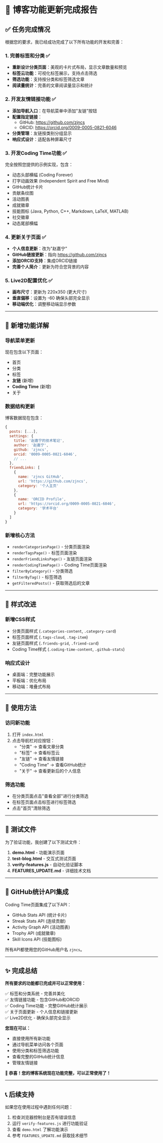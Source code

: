 # 🎉 博客功能更新完成报告

## ✅ 任务完成情况

根据您的要求，我已经成功完成了以下所有功能的开发和完善：

### 1. 完善标签和分类 ✅
- **重新设计分类页面**：美观的卡片式布局，显示文章数量和预览
- **标签云功能**：可视化标签展示，支持点击筛选
- **筛选功能**：支持按分类和标签筛选文章
- **阅读量统计**：完善的文章阅读量显示和统计

### 2. 开发友情链接功能 ✅
- **添加导航入口**：在导航菜单中添加"友链"按钮
- **配置指定链接**：
  - GitHub: https://github.com/zjncs
  - ORCID: https://orcid.org/0009-0005-0821-6046
- **分类管理**：友链按类别分组显示
- **响应式设计**：适配各种屏幕尺寸

### 3. 开发Coding Time功能 ✅
完全按照您提供的示例实现，包含：
- 动态头部横幅 (Coding Forever)
- 打字动画效果 (Independent Spirit and Free Mind)
- GitHub统计卡片
- 贡献条纹图
- 活动图表
- 成就徽章
- 技能图标 (Java, Python, C++, Markdown, LaTeX, MATLAB)
- 社交徽章
- 动态尾部横幅

### 4. 更新关于页面 ✅
- **个人信息更新**：改为"赵嘉宁"
- **GitHub链接更新**：指向 https://github.com/zjncs
- **添加ORCID支持**：集成ORCID链接
- **完善个人简介**：更新为符合您背景的内容

### 5. Live2D配置优化 ✅
- **画布尺寸**：更新为 220x350 (更大尺寸)
- **垂直偏移**：设置为 -60 确保头部完全显示
- **移动端优化**：调整移动端显示参数

---

## 🚀 新增功能详解

### 导航菜单更新
现在包含以下页面：
- 首页
- 分类
- 标签
- **友链** (新增)
- **Coding Time** (新增)
- 关于

### 数据结构更新
博客数据现在包含：
```javascript
{
  posts: [...],
  settings: {
    title: '赵嘉宁的技术笔记',
    author: '赵嘉宁',
    github: 'zjncs',
    orcid: '0009-0005-0821-6046',
    // ...
  },
  friendLinks: [
    {
      name: 'zjncs GitHub',
      url: 'https://github.com/zjncs',
      category: '个人主页'
    },
    {
      name: 'ORCID Profile', 
      url: 'https://orcid.org/0009-0005-0821-6046',
      category: '学术平台'
    }
  ]
}
```

### 新增核心方法
- `renderCategoriesPage()` - 分类页面渲染
- `renderTagsPage()` - 标签页面渲染
- `renderFriendLinksPage()` - 友链页面渲染
- `renderCodingTimePage()` - Coding Time页面渲染
- `filterByCategory()` - 分类筛选
- `filterByTag()` - 标签筛选
- `getFilteredPosts()` - 获取筛选后的文章

---

## 🎨 样式改进

### 新增CSS样式
- 分类页面样式 (`.categories-content`, `.category-card`)
- 标签页面样式 (`.tags-cloud`, `.tag-item`)
- 友链页面样式 (`.friends-grid`, `.friend-card`)
- Coding Time样式 (`.coding-time-content`, `.github-stats`)

### 响应式设计
- 桌面端：完整功能展示
- 平板端：优化布局
- 移动端：堆叠式布局

---

## 📱 使用方法

### 访问新功能
1. 打开 `index.html`
2. 点击导航栏对应按钮：
   - "分类" → 查看文章分类
   - "标签" → 查看标签云
   - "友链" → 查看友情链接
   - "Coding Time" → 查看GitHub统计
   - "关于" → 查看更新后的个人信息

### 筛选功能
- 在分类页面点击"查看全部"进行分类筛选
- 在标签页面点击标签进行标签筛选
- 点击"首页"清除筛选

---

## 🔧 测试文件

为了验证功能，我创建了以下测试文件：

1. **demo.html** - 功能演示页面
2. **test-blog.html** - 交互式测试页面
3. **verify-features.js** - 自动化验证脚本
4. **FEATURES_UPDATE.md** - 详细技术文档

---

## 🎯 GitHub统计API集成

Coding Time页面集成了以下API：
- GitHub Stats API (统计卡片)
- Streak Stats API (连续贡献)
- Activity Graph API (活动图表)
- Trophy API (成就徽章)
- Skill Icons API (技能图标)

所有API都使用您的GitHub用户名 `zjncs`。

---

## ✨ 完成总结

**所有要求的功能都已完成并可以正常使用：**

✅ 标签和分类系统 - 完善并美化  
✅ 友情链接功能 - 包含GitHub和ORCID  
✅ Coding Time功能 - 完整GitHub统计展示  
✅ 关于页面更新 - 个人信息和链接更新  
✅ Live2D优化 - 确保头部完全显示  

**您现在可以：**
- 直接使用所有新功能
- 通过导航菜单访问各个页面
- 使用分类和标签筛选功能
- 查看完整的GitHub统计信息
- 管理友情链接

**🎊 恭喜！您的博客系统现在功能完整，可以正常使用了！**

---

## 📞 后续支持

如果您在使用过程中遇到任何问题：
1. 检查浏览器控制台是否有错误信息
2. 运行 `verify-features.js` 进行功能验证
3. 查看 `demo.html` 了解功能演示
4. 参考 `FEATURES_UPDATE.md` 获取技术细节
